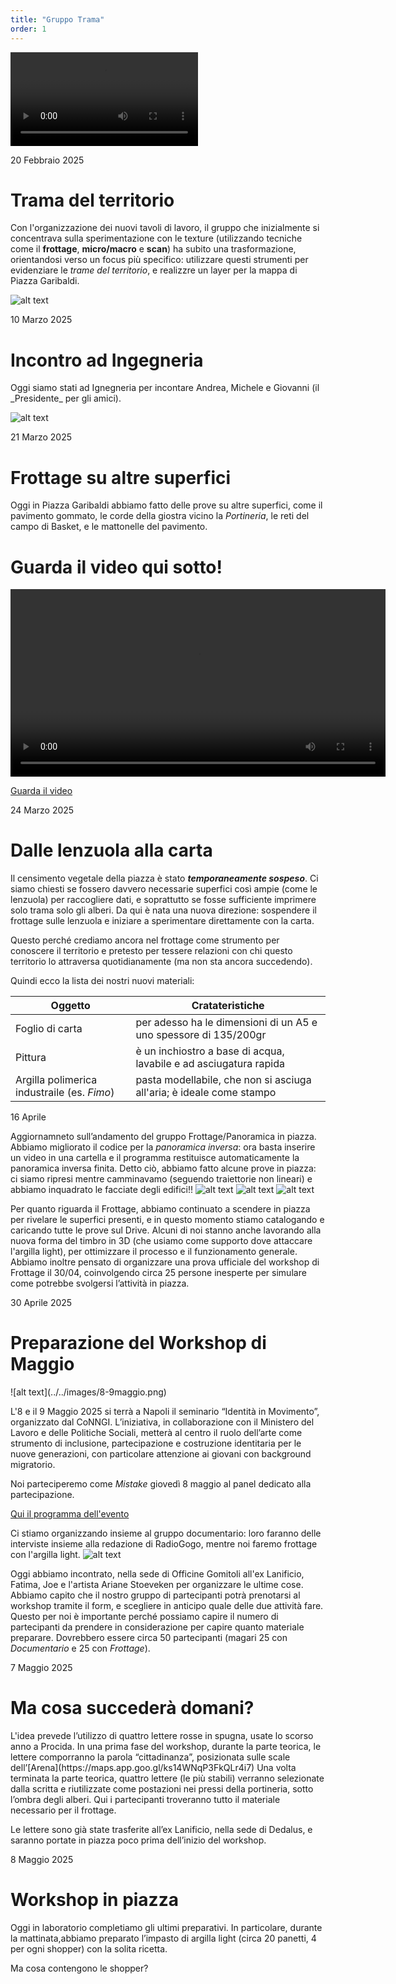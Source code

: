 ```yaml
---
title: "Gruppo Trama"
order: 1
---
```


<video controls src="video/videofrtottage.mp4" title="Title"></video>



<p class="post-date">20 Febbraio 2025</p>
<h1 class="title">Trama del territorio</h1>



Con l'organizzazione dei nuovi tavoli di lavoro, il gruppo che inizialmente si concentrava sulla sperimentazione con le texture  (utilizzando tecniche come il __frottage__, __micro/macro__ e __scan__) ha subito una trasformazione, orientandosi verso un focus più specifico: utilizzare questi strumenti per evidenziare le _trame del territorio_, e realizzre un layer per la mappa di Piazza Garibaldi. 

![alt text](../../images/lista.jpg)





<p class="post-date">10 Marzo 2025</p>
<h1 class="title">Incontro ad Ingegneria</h1>
Oggi siamo stati ad Ignegneria per incontare Andrea, Michele e Giovanni (il _Presidente_ per gli amici). 

![alt text](../../images/Ingegneria.jpg) 


<p class="post-date">21 Marzo 2025</p>
<h1 class="title">Frottage su altre superfici</h1>

Oggi in Piazza Garibaldi abbiamo fatto delle prove su altre superfici, come il pavimento gommato, le corde della giostra vicino la _Portineria_, le reti del campo di Basket, e le mattonelle del pavimento.



<!DOCTYPE html>
<html lang="it">
<head>
  <meta charset="UTF-8">
  <title>Video di prova</title>
</head>
<body>

  <h1>Guarda il video qui sotto!</h1>

  <video width="600" controls>
    <source src="video/videofrtottage.mp4" type="video/mp4">
    Il tuo browser non supporta il tag video.
  </video>

</body>
</html>

[Guarda il video](video/videofrtottage.mp4)


<p class="post-date">24 Marzo 2025</p>
<h1 class="title">Dalle <strong>lenzuola</strong> alla <strong>carta</strong></h1>


Il censimento vegetale della piazza è stato __*temporaneamente sospeso*__. 
Ci siamo chiesti se fossero davvero necessarie superfici così ampie (come le lenzuola) per raccogliere dati, e soprattutto se fosse sufficiente imprimere solo trama solo gli alberi.
Da qui è nata una nuova direzione: sospendere il frottage sulle lenzuola e iniziare a sperimentare direttamente con la carta.

Questo perché crediamo ancora nel frottage come strumento per conoscere il territorio e pretesto per tessere relazioni con chi questo territorio lo attraversa quotidianamente (ma non sta ancora succedendo).

Quindi ecco la lista dei nostri nuovi materiali: 

| Oggetto      | Cratateristiche |
| ----------- | ----------- |
| Foglio di carta      | per adesso ha le dimensioni di un A5 e uno spessore di 135/200gr      |
| Pittura   | è un inchiostro a base di acqua, lavabile e ad asciugatura rapida |
| Argilla polimerica industraile (es. _Fimo_) | pasta modellabile, che non si asciuga all'aria; è ideale come stampo |







<p class="post-date">16 Aprile</p>

Aggiornamneto sull’andamento del gruppo Frottage/Panoramica in piazza. 
Abbiamo migliorato il codice per la _panoramica inversa_: ora basta inserire un video in una cartella e il programma restituisce automaticamente la panoramica inversa finita. 
Detto ciò, abbiamo fatto alcune prove in piazza: ci siamo ripresi mentre camminavamo (seguendo traiettorie non lineari) e abbiamo inquadrato le facciate degli edifici!!
![alt text](../../images/panoramicagiostra.jpg)
![alt text](<../../images/panorama_inverse copia 18.jpg>)
![alt text](../../images/panoramicaparcheggio.jpg)

Per quanto riguarda il Frottage, abbiamo continuato a scendere in piazza per rivelare le superfici presenti, e in questo momento stiamo catalogando e caricando tutte le prove sul Drive. Alcuni di noi stanno anche lavorando alla nuova forma del timbro in 3D (che usiamo come supporto dove attaccare l'argilla light), per ottimizzare il processo e il funzionamento generale. Abbiamo inoltre pensato di organizzare una prova ufficiale del workshop di Frottage il 30/04, coinvolgendo circa 25 persone inesperte per simulare come potrebbe svolgersi l’attività in piazza.


<p class="post-date">30 Aprile 2025</p>
<h1 class="title">Preparazione del Workshop di Maggio</strong></h1>
![alt text](../../images/8-9maggio.png)


L'8 e il 9 Maggio 2025 si terrà a Napoli il seminario “Identità in Movimento”, organizzato dal CoNNGI.
L’iniziativa, in collaborazione con il Ministero del Lavoro e delle Politiche Sociali, metterà al centro il ruolo dell’arte come strumento di inclusione, partecipazione e costruzione identitaria per le nuove generazioni, con particolare attenzione ai giovani con background migratorio.

Noi parteciperemo come _Mistake_ giovedì 8 maggio al panel dedicato alla partecipazione. 

[Qui il programma dell'evento](https://www.coopdedalus.it/evento/protagonisti-le-nuove-generazioni-italiane-si-raccontano-ix-edizione/)

Ci stiamo organizzando insieme al gruppo documentario: loro faranno delle interviste insieme alla redazione di RadioGogo, mentre noi faremo frottage con l'argilla light.
![alt text](../../images/descrizione.png)

Oggi abbiamo incontrato, nella sede di Officine Gomitoli all'ex Lanificio, Fatima, Joe e l'artista Ariane Stoeveken per organizzare le ultime cose.
Abbiamo capito che il nostro gruppo di partecipanti potrà prenotarsi al workshop tramite il form, e scegliere in anticipo quale delle due attività fare. 
Questo per noi è importante perché possiamo capire il numero di partecipanti da prendere in considerazione per capire quanto materiale preparare.
Dovrebbero essere circa 50 partecipanti (magari 25 con _Documentario_ e 25 con _Frottage_). 

<p class="post-date">7 Maggio 2025</p>
<h1 class="title">Ma cosa succederà domani?</strong></h1>
L'idea prevede l’utilizzo di quattro lettere rosse in spugna, usate lo scorso anno a Procida. 
In una prima fase del workshop, durante la parte teorica, le lettere comporranno la parola “cittadinanza”, posizionata sulle scale dell’[Arena](https://maps.app.goo.gl/ks14WNqP3FkQLr4i7)
Una volta terminata la parte teorica, quattro lettere (le più stabili) verranno selezionate dalla scritta e riutilizzate come postazioni nei pressi della portineria, sotto l’ombra degli alberi. Qui i partecipanti troveranno tutto il materiale necessario per il frottage.

Le lettere sono già state trasferite all’ex Lanificio, nella sede di Dedalus, e saranno portate in piazza poco prima dell’inizio del workshop.



<p class="post-date">8 Maggio 2025</p>
<h1 class="title">Workshop in piazza</strong></h1>

Oggi in laboratorio completiamo gli ultimi preparativi. In particolare, durante la mattinata,abbiamo preparato l’impasto di argilla light (circa 20 panetti, 4 per ogni shopper)
con la solita ricetta.  



Ma cosa contengono le shopper?



